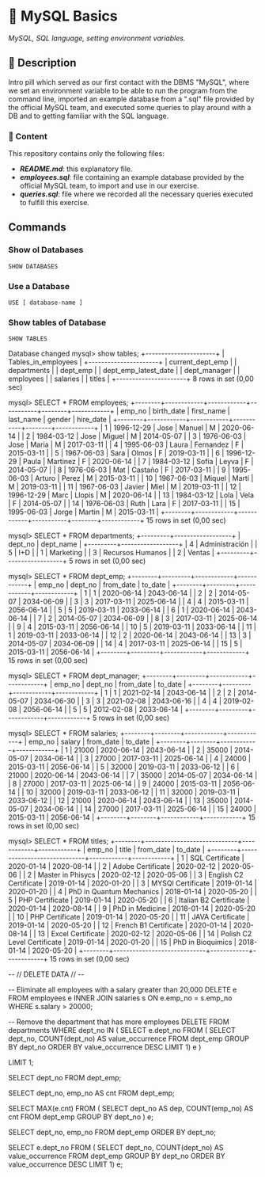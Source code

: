 # 💊 MySQL Basics

_MySQL, SQL language, setting environment variables._

## 📔 Description

Intro pill which served as our first contact with the DBMS "MySQL", where we set an environment variable to be able to run the program from the command line, imported an example database from a ".sql" file provided by the official MySQL team, and executed some queries to play around with a DB and to getting familiar with the SQL language.

### 📂 Content

This repository contains only the following files:

- **_README.md_**: this explanatory file.
- **_employees.sql_**: file containing an example database provided by the official MySQL team, to import and use in our exercise.
- **_queries.sql_**: file where we recorded all the necessary queries executed to fulfill this exercise.

## Commands

### Show ol Databases

`SHOW DATABASES`

### Use a Database

`USE [ database-name ]`

### Show tables of Database

`SHOW TABLES`

Database changed
mysql> show tables;
+----------------------+
| Tables_in_employees |
+----------------------+
| current_dept_emp |
| departments |
| dept_emp |
| dept_emp_latest_date |
| dept_manager |
| employees |
| salaries |
| titles |
+----------------------+
8 rows in set (0,00 sec)

mysql> SELECT \* FROM employees;
+--------+------------+------------+-----------+--------+------------+
| emp_no | birth_date | first_name | last_name | gender | hire_date |
+--------+------------+------------+-----------+--------+------------+
| 1 | 1996-12-29 | Jose | Manuel | M | 2020-06-14 |
| 2 | 1984-03-12 | Jose | Miguel | M | 2014-05-07 |
| 3 | 1976-06-03 | Jose | Maria | M | 2017-03-11 |
| 4 | 1995-06-03 | Laura | Fernandez | F | 2015-03-11 |
| 5 | 1967-06-03 | Sara | Olmos | F | 2019-03-11 |
| 6 | 1996-12-29 | Paula | Martinez | F | 2020-06-14 |
| 7 | 1984-03-12 | Sofia | Leyva | F | 2014-05-07 |
| 8 | 1976-06-03 | Mat | Castaño | F | 2017-03-11 |
| 9 | 1995-06-03 | Arturo | Perez | M | 2015-03-11 |
| 10 | 1967-06-03 | Miquel | Martí | M | 2019-03-11 |
| 11 | 1967-06-03 | Javier | Miel | M | 2019-03-11 |
| 12 | 1996-12-29 | Marc | Llopis | M | 2020-06-14 |
| 13 | 1984-03-12 | Lola | Vela | F | 2014-05-07 |
| 14 | 1976-06-03 | Ruth | Lara | F | 2017-03-11 |
| 15 | 1995-06-03 | Jorge | Martin | M | 2015-03-11 |
+--------+------------+------------+-----------+--------+------------+
15 rows in set (0,00 sec)

mysql> SELECT \* FROM departments;
+---------+------------------+
| dept_no | dept_name |
+---------+------------------+
| 4 | Administración |
| 5 | I+D |
| 1 | Marketing |
| 3 | Recursos Humanos |
| 2 | Ventas |
+---------+------------------+
5 rows in set (0,00 sec)

mysql> SELECT \* FROM dept_emp;
+--------+---------+------------+------------+
| emp_no | dept_no | from_date | to_date |
+--------+---------+------------+------------+
| 1 | 1 | 2020-06-14 | 2043-06-14 |
| 2 | 2 | 2014-05-07 | 2034-06-09 |
| 3 | 3 | 2017-03-11 | 2025-06-14 |
| 4 | 4 | 2015-03-11 | 2056-06-14 |
| 5 | 5 | 2019-03-11 | 2033-06-14 |
| 6 | 1 | 2020-06-14 | 2043-06-14 |
| 7 | 2 | 2014-05-07 | 2034-06-09 |
| 8 | 3 | 2017-03-11 | 2025-06-14 |
| 9 | 4 | 2015-03-11 | 2056-06-14 |
| 10 | 5 | 2019-03-11 | 2033-06-14 |
| 11 | 1 | 2019-03-11 | 2033-06-14 |
| 12 | 2 | 2020-06-14 | 2043-06-14 |
| 13 | 3 | 2014-05-07 | 2034-06-09 |
| 14 | 4 | 2017-03-11 | 2025-06-14 |
| 15 | 5 | 2015-03-11 | 2056-06-14 |
+--------+---------+------------+------------+
15 rows in set (0,00 sec)

mysql> SELECT \* FROM dept_manager;
+--------+---------+------------+------------+
| emp_no | dept_no | from_date | to_date |
+--------+---------+------------+------------+
| 1 | 1 | 2021-02-14 | 2043-06-14 |
| 2 | 2 | 2014-05-07 | 2034-06-30 |
| 3 | 3 | 2021-02-08 | 2043-06-16 |
| 4 | 4 | 2019-02-08 | 2056-06-14 |
| 5 | 5 | 2012-02-08 | 2033-06-14 |
+--------+---------+------------+------------+
5 rows in set (0,00 sec)

mysql> SELECT \* FROM salaries;
+--------+--------+------------+------------+
| emp_no | salary | from_date | to_date |
+--------+--------+------------+------------+
| 1 | 21000 | 2020-06-14 | 2043-06-14 |
| 2 | 35000 | 2014-05-07 | 2034-06-14 |
| 3 | 27000 | 2017-03-11 | 2025-06-14 |
| 4 | 24000 | 2015-03-11 | 2056-06-14 |
| 5 | 32000 | 2019-03-11 | 2033-06-12 |
| 6 | 21000 | 2020-06-14 | 2043-06-14 |
| 7 | 35000 | 2014-05-07 | 2034-06-14 |
| 8 | 27000 | 2017-03-11 | 2025-06-14 |
| 9 | 24000 | 2015-03-11 | 2056-06-14 |
| 10 | 32000 | 2019-03-11 | 2033-06-12 |
| 11 | 32000 | 2019-03-11 | 2033-06-12 |
| 12 | 21000 | 2020-06-14 | 2043-06-14 |
| 13 | 35000 | 2014-05-07 | 2034-06-14 |
| 14 | 27000 | 2017-03-11 | 2025-06-14 |
| 15 | 24000 | 2015-03-11 | 2056-06-14 |
+--------+--------+------------+------------+
15 rows in set (0,00 sec)

mysql> SELECT \* FROM titles;
+--------+-----------------------------+------------+------------+
| emp_no | title | from_date | to_date |
+--------+-----------------------------+------------+------------+
| 1 | SQL Certificate | 2020-01-14 | 2020-08-14 |
| 2 | Adobe Certificate | 2020-02-12 | 2020-05-06 |
| 2 | Master in Phisycs | 2020-02-12 | 2020-05-06 |
| 3 | English C2 Certificate | 2019-01-14 | 2020-01-20 |
| 3 | MYSQl Certificate | 2019-01-14 | 2020-01-20 |
| 4 | PhD in Quantum Mechanics | 2018-01-14 | 2020-05-20 |
| 5 | PHP Certificate | 2019-01-14 | 2020-05-20 |
| 6 | Italian B2 Certificate | 2020-01-14 | 2020-08-14 |
| 9 | PhD in Medicine | 2018-01-14 | 2020-05-20 |
| 10 | PHP Certificate | 2019-01-14 | 2020-05-20 |
| 11 | JAVA Certificate | 2019-01-14 | 2020-05-20 |
| 12 | French B1 Certificate | 2020-01-14 | 2020-08-14 |
| 13 | Excel Certificate | 2020-02-12 | 2020-05-06 |
| 14 | Polish C2 Level Certificate | 2019-01-14 | 2020-01-20 |
| 15 | PhD in Bioquimics | 2018-01-14 | 2020-05-20 |
+--------+-----------------------------+------------+------------+
15 rows in set (0,00 sec)

-- // DELETE DATA // --

-- Eliminate all employees with a salary greater than 20,000
DELETE e FROM employees e
INNER JOIN salaries s ON e.emp_no = s.emp_no WHERE s.salary > 20000;

-- Remove the department that has more employees
DELETE FROM departments
WHERE dept_no IN
(
SELECT e.dept_no FROM (
SELECT dept_no, COUNT(dept_no) AS value_occurrence
FROM dept_emp
GROUP BY dept_no
ORDER BY value_occurrence DESC
LIMIT 1) e
)

LIMIT 1;

SELECT dept_no FROM dept_emp;

SELECT dept_no, emp_no AS cnt FROM dept_emp;

SELECT MAX(e.cnt)
FROM (
SELECT dept_no AS dep, COUNT(emp_no) AS cnt
FROM dept_emp GROUP BY dept_no
) e;

SELECT dept_no, emp_no FROM dept_emp ORDER BY dept_no;

SELECT e.dept_no FROM (
SELECT dept_no, COUNT(dept_no) AS value_occurrence
FROM dept_emp
GROUP BY dept_no
ORDER BY value_occurrence DESC
LIMIT 1) e;
